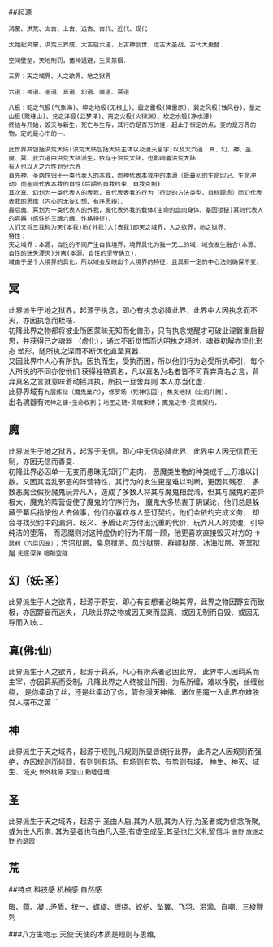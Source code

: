 
 ##起源


```
鸿蒙、洪荒、太古、上古、远古、古代、近代、现代

太始起鸿蒙，洪荒三界成，太古启六道，上古神创世，远古大圣战，古代大更替． 

空间壁垒，天地刑罚，诸神退避，生灵禁锢． 

三界：天之域界、人之欲界、地之狱界

六道：神道、圣道、真道、幻道、魔道、冥道

八极：乾之气极(气象海)、坤之地极(无根土)、震之雷极(降雷原)、巽之风极(蚀风谷)、垦之山极(聚峰山)、兑之泽极(云梦泽)、离之火极(火狱渊)、坎之水极(净水潭)
终结与开始，毁灭与新生，死亡与生存，其行的是百万的径，起止于恒定的点，变的是万界的物，定的是心中的一．

此世界共包括洪荒大陆(洪荒大陆包括大陆主体以及漫天星宇)以及大六道：真、幻、神、圣、魔、冥，此六道由洪荒大陆派生，依存于洪荒大陆，也影响着洪荒大陆．  
有人也以人之六性划分六界：  
首先神、圣两性归于一类代表人的本我，而神代表本我中的本源（既最初的生命印记、生命冲动）而圣则代表本我的自性(后期的自我约束、自我克制)．  
其次真、幻划为一类代表人的表我，真代表表我的行为（行动的方法类型，目标顾虑）而幻代表表我的思维（内心的无妄幻想、有序思辨）．  
最后魔、冥划为一类代表人的外我，魔化表外我的载体(生命的血肉身体、基因锁链)冥则代表人的容器（感性的三魂六魄、性格特征）．  
人们又将三我称为天(本我)地(外我)人(表我)即天之域界，人之欲界，地之狱界．  
特性：
天之域界：本源，自性的不同产生自我境界，境界具化为独一无二的域，域会发生融合(本源、自性的迷失湮灭)分离(本源、自性的坚守确立)．  
域由于是个人境界的具化，所以域会反映出个人境界的特征，且具有一定的中心法则确保不变，

```

冥
---------
此界派生于地之狱界，起源于执念，即心有执念必降此界，此界中人因执念而不灭，亦因执念而桎梏．  
初降此界之物都将被业所困蒙昧无知而化兽形，只有执念觉醒才可破业涅磐重启智思，并获得己之魂器
（虚化），通过不断觉悟而达明执之境时，魂器初解亦坚化形态
塑形，随所执之深而不断优化直至真器．  
又因此界中人心有所执，因执而生，受执而困，所以他们行为必受所执牵引，每个人所执的不同亦使他们
获得独特真名，凡以真名为名者皆不可背弃真名之言，背弃真名之言就意味着动摇其执，所执一旦舍弃则
本人亦当化虚．  
此界界域有`九层炼狱（魔鬼巢穴）`，`修罗场（死神乐园）`，`焦炎地狱（业焰升腾）`．  
出名魂器有`死神之镰-生命收割`；`地王之链-灵魂束缚`；`魔鬼之书-灵魂契约`．

魔
---------
此界派生于地之狱界，起源于无信，即心中无信必降此界．此界中人因无信而无制，亦因无信而善变.  
初降此界必因单一无变而愚昧无知行尸走肉，
恶魔类生物的种类成千上万难以计数，又因其混乱邪恶的阵营特性，其行为的发生更是难以判断，更因其残忍，
多数恶魔会假扮魔鬼玩弄凡人，造成了多数人将其与魔鬼相混淆，但其与魔鬼的差异极大，魔鬼的阵营促使了魔鬼的守序行为，
魔鬼大多热衷于阴谋论，他们总是躲藏于幕后指使他人去做事，他们亦喜欢与人签订契约，他们会依约完成义务，
却会寻找契约中的漏洞、歧义、矛盾让对方付出沉重的代价，玩弄凡人的灵魂，引导纯洁的堕落，
而恶魔则对这种虚伪的行为不屑一顾，他更喜欢直接毁灭对方的
`卡瑟利（六层囚笼）`：污沼狱层、臭息狱层、风沙狱层、群峄狱层、冰海狱层、死冥狱层 
`无底深渊`
`喧颠空隧` 

幻（妖:圣）
---------
此界派生于人之欲界，起源于野妄．即心有妄想者必映其界，此界之物因野妄而致极，亦因野妄而迷失，
凡映此界之物或因无束而显真、或因无制而自毁、或因无导而入歧…

真(佛:仙)
---------
此界派生于人之欲界，起源于羁系，凡心有所系者必困此界，
此界中人因羁系而主宰，亦因羁系而受制，凡降此界之人终被业所困，为系所缠，难以挣脱，丝缠丝绕，
是你牵动了丝，还是丝牵动了你，管你漫天神佛、诸位恶魔一入此界亦难脱受人摆布之苦
``

神 
---------
此界派生于天之域界，起源于规则,凡规则所显皆绕行此界，
此界之人因规则而强绝，亦因规则而倾颓．有则则有场、有场则有势、有势则有域，
神生、神灭、域生、域灭
`世外桃源`
`天堂山`
`勤睦佳境`

圣
---------
此界派生于天之域界，起源于
圣由人启,其为人思,其为人行,为圣者或为信念所聚,或为世人所崇.
其为圣者也有由凡入圣,有虚空成圣,其圣也仁义礼智信斗
`兽野`
`放逐之野`
`约瑟园`

荒
---------


##特点
科技感
机械感
自然感




晦、蕴、凝…矛盾、统一、螺旋、缠绕、蛟蛇、坠翼、飞羽、泪滴、自嘲、三棱鞭刺

###八方生物志
天使:天使的本质是规则与思维,

